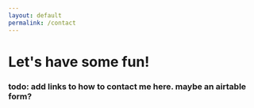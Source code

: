 ```yaml
---
layout: default
permalink: /contact
---
```


# Let's have some fun!

### todo: add links to how to contact me here. maybe an airtable form?